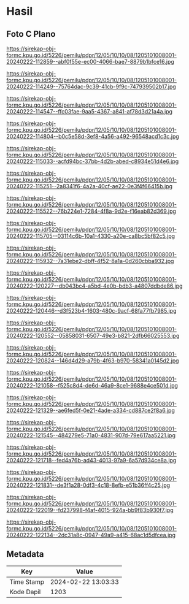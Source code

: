 # Hasil

## Foto C Plano

https://sirekap-obj-formc.kpu.go.id/5226/pemilu/pdpr/12/05/10/10/08/1205101008001-20240222-112859--abf0f55e-ec00-4066-bae7-8879b1bfce16.jpg

https://sirekap-obj-formc.kpu.go.id/5226/pemilu/pdpr/12/05/10/10/08/1205101008001-20240222-114249--75764dac-9c39-41cb-9f9c-747939502b17.jpg

https://sirekap-obj-formc.kpu.go.id/5226/pemilu/pdpr/12/05/10/10/08/1205101008001-20240222-114547--ffc03fae-9aa5-4367-a841-af78d3d21a4a.jpg

https://sirekap-obj-formc.kpu.go.id/5226/pemilu/pdpr/12/05/10/10/08/1205101008001-20240222-114804--b0c5e58d-3ef8-4a56-a492-96548acd1c3c.jpg

https://sirekap-obj-formc.kpu.go.id/5226/pemilu/pdpr/12/05/10/10/08/1205101008001-20240222-115033--acfd94bc-37bb-4d2b-abed-c8934e51d4e6.jpg

https://sirekap-obj-formc.kpu.go.id/5226/pemilu/pdpr/12/05/10/10/08/1205101008001-20240222-115251--2a8341f6-4a2a-40cf-ae22-0e3f4f66415b.jpg

https://sirekap-obj-formc.kpu.go.id/5226/pemilu/pdpr/12/05/10/10/08/1205101008001-20240222-115522--76b224e1-7284-4f8a-9d2e-f16eab82d369.jpg

https://sirekap-obj-formc.kpu.go.id/5226/pemilu/pdpr/12/05/10/10/08/1205101008001-20240222-115705--03114c6b-10a1-4330-a20e-ca8bc5bf82c5.jpg

https://sirekap-obj-formc.kpu.go.id/5226/pemilu/pdpr/12/05/10/10/08/1205101008001-20240222-115932--7a31ebe2-dbff-4f52-8a1a-0d260cbba932.jpg

https://sirekap-obj-formc.kpu.go.id/5226/pemilu/pdpr/12/05/10/10/08/1205101008001-20240222-120227--db043bc4-a5bd-4e0b-bdb3-a4807ddbde86.jpg

https://sirekap-obj-formc.kpu.go.id/5226/pemilu/pdpr/12/05/10/10/08/1205101008001-20240222-120446--d3f523b4-1603-480c-9acf-68fa77fb7985.jpg

https://sirekap-obj-formc.kpu.go.id/5226/pemilu/pdpr/12/05/10/10/08/1205101008001-20240222-120552--05858031-6507-49e3-b821-2dfb66025553.jpg

https://sirekap-obj-formc.kpu.go.id/5226/pemilu/pdpr/12/05/10/10/08/1205101008001-20240222-120824--146d4d29-a79b-4f63-b970-58341a0145d2.jpg

https://sirekap-obj-formc.kpu.go.id/5226/pemilu/pdpr/12/05/10/10/08/1205101008001-20240222-121058--f525c8d4-de6d-46a9-8ce1-9688e4ce501d.jpg

https://sirekap-obj-formc.kpu.go.id/5226/pemilu/pdpr/12/05/10/10/08/1205101008001-20240222-121329--ae6fed5f-0e21-4ade-a334-cd887ce2f8a6.jpg

https://sirekap-obj-formc.kpu.go.id/5226/pemilu/pdpr/12/05/10/10/08/1205101008001-20240222-121545--484279e5-71a0-4831-907d-79e617aa5221.jpg

https://sirekap-obj-formc.kpu.go.id/5226/pemilu/pdpr/12/05/10/10/08/1205101008001-20240222-121718--fed4a76b-ad43-4013-97a9-6a57d934ce8a.jpg

https://sirekap-obj-formc.kpu.go.id/5226/pemilu/pdpr/12/05/10/10/08/1205101008001-20240222-121831--de3f1a28-0df3-4c18-8efb-e51b36ff4c25.jpg

https://sirekap-obj-formc.kpu.go.id/5226/pemilu/pdpr/12/05/10/10/08/1205101008001-20240222-122019--fd237998-f4af-4015-924a-bb9f83b930f7.jpg

https://sirekap-obj-formc.kpu.go.id/5226/pemilu/pdpr/12/05/10/10/08/1205101008001-20240222-122134--2dc31a8c-0947-49a9-a415-68ac1d5dfcea.jpg


## Metadata

| Key        | Value               |
| ---------- | ------------------- |
| Time Stamp | 2024-02-22 13:03:33 |
| Kode Dapil | 1203                |



